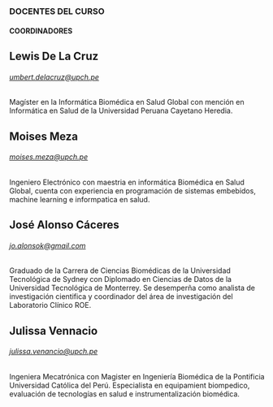 
### DOCENTES DEL CURSO
#### COORDINADORES
## Lewis De La Cruz
###### umbert.delacruz@upch.pe
Magíster en la Informática Biomédica en Salud Global con mención en Informática en Salud de la 
Universidad Peruana Cayetano Heredia.

## Moises Meza
###### moises.meza@upch.pe
Ingeniero Electrónico con maestria en informática Biomédica en Salud Global, cuenta con experiencia 
en programación de sistemas embebidos, machine learning e informpatica en salud.

## José Alonso Cáceres
###### jo.alonsok@gmail.com
Graduado de la Carrera de Ciencias Biomédicas de la Universidad Tecnológica de Sydney con Diplomado 
en Ciencias de Datos de la Universidad Tecnológica de Monterrey. Se desemperña como analista de investigación 
cientifica y coordinador del área de investigación del Laboratorio Clínico ROE.

## Julissa Vennacio
###### julissa.venancio@upch.pe
Ingeniera Mecatrónica con Magister en Ingeniería Biomédica de la Pontificia Universidad 
Católica del Perú. Especialista en equipamient biompedico, evaluación de tecnologías 
en salud e instrumentalización biomédica.
